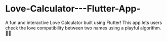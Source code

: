 # Love-Calculator---Flutter-App-
A fun and interactive Love Calculator built using Flutter! This app lets users check the love compatibility between two names using a playful algorithm. 💑✨
